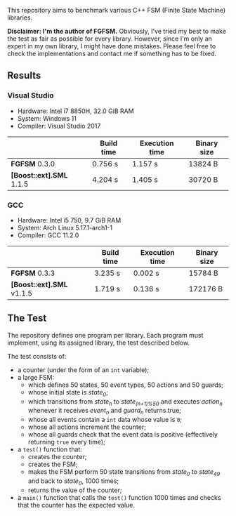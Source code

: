 This repository aims to benchmark various C++ FSM (Finite State Machine) libraries.

**Disclaimer: I'm the author of FGFSM.** Obviously, I've tried my best to make the test as fair as possible for every library. However, since I'm only an expert in my own library, I might have done mistakes. Please feel free to check the implementations and contact me if something has to be fixed.

## Results

### Visual Studio

* Hardware: Intel i7 8850H, 32.0 GiB RAM
* System: Windows 11
* Compiler: Visual Studio 2017

| | Build time | Execution time | Binary size
|--|--|--|--
| **FGFSM** 0.3.0 | 0.756 s | 1.157 s | 13824 B
| **[Boost::ext].SML** 1.1.5 | 4.204 s | 1.405 s | 30720 B

### GCC

* Hardware: Intel i5 750, 9.7 GiB RAM
* System: Arch Linux 5.17.1-arch1-1
* Compiler: GCC 11.2.0

| | Build time | Execution time | Binary size
|--|--|--|--
| **FGFSM** 0.3.3 | 3.235 s | 0.002 s | 15784 B
| **[Boost::ext].SML** v1.1.5 | 1.719 s | 0.136 s | 172176 B

## The Test

The repository defines one program per library. Each program must implement, using its assigned library, the test described below.

The test consists of:

* a counter (under the form of an `int` variable);
* a large FSM:
  * which defines 50 states, 50 event types, 50 actions and 50 guards;
  * whose initial state is *state<sub>0</sub>*;
  * which transitions from *state<sub>n</sub>* to *state<sub>(n+1)%50</sub>* and executes *action<sub>n</sub>* whenever it receives *event<sub>n</sub>* and *guard<sub>n</sub>* returns true;
  * whose all events contain a `int` data whose value is `0`;
  * whose all actions increment the counter;
  * whose all guards check that the event data is positive (effectively returning `true` every time);
* a `test()` function that:
  * creates the counter;
  * creates the FSM;
  * makes the FSM perform 50 state transitions from *state<sub>0</sub>* to *state<sub>49</sub>* and back to *state<sub>0</sub>*, 1000 times;
  * returns the value of the counter;
* a `main()` function that calls the `test()` function 1000 times and checks that the counter has the expected value.
